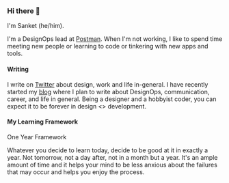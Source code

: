 ### Hi there 👋

I'm Sanket (he/him).

I'm a DesignOps lead at [Postman](https://www.postman.com/). When I'm not working, I like to spend time meeting new people or learning to code or tinkering with new apps and tools.


#### Writing
I write on [Twitter](https://twitter.com/sanketpath) about design, work and life in-general. I have recently started my [blog](https://blog.sanketpathak.com) where I plan to write about DesignOps, communication, career, and life in general. Being a designer and a hobbyist coder, you can expect it to be forever in design <> development.



#### My Learning Framework
One Year Framework

Whatever you decide to learn today, decide to be good at it in exactly a year. Not tomorrow, not a day after, not in a month but a year. It's an ample amount of time and it helps your mind to be less anxious about the failures that may occur and helps you enjoy the process.
